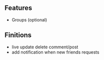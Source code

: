 ## Features
- Groups (optional)

## Finitions
- live update delete comment/post
- add notification when new friends requests